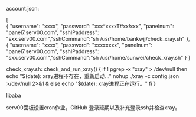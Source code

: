 

account.json:

[  
  { "username": "xxxx", "password": "xxx*xxxxT#xx!xxx", "panelnum": "panel7.serv00.com", "sshIPaddress": "sxx.serv00.com","sshCommand":"sh /usr/home/bankwjj/check_xray.sh" },
  { "username": "xxxx", "password": "xxxxxxxx", "panelnum": "panel7.serv00.com", "sshIPaddress": "sxx.serv00.com","sshCommand":"sh /usr/home/sunwei/check_xray.sh" }
]

check_xray.sh:
check_and_run_xray() {
    if ! pgrep -x "xray" > /dev/null
    then
        echo "$(date): xray进程不存在，重新启动..."
        nohup ./xray -c config.json >/dev/null 2>&1 &
    else
        echo "$(date): xray进程正在运行。"
    fi
}

libaba

serv00面板设置cron作业，GitHub 登录延期以及补充登录ssh并检查xray。




